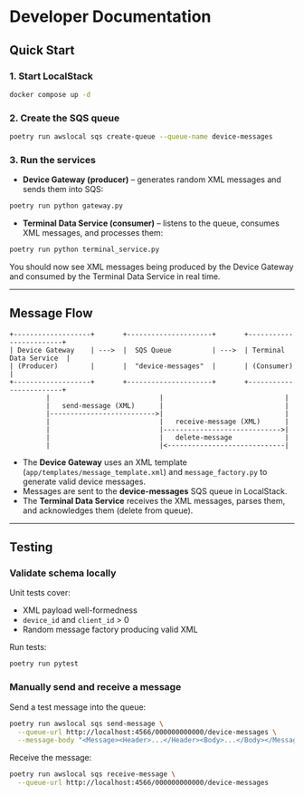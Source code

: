 # Developer Documentation

## Quick Start

### 1. Start LocalStack
```bash
docker compose up -d
````

### 2. Create the SQS queue

```bash
poetry run awslocal sqs create-queue --queue-name device-messages
```

### 3. Run the services

* **Device Gateway (producer)** – generates random XML messages and sends them into SQS:

```bash
poetry run python gateway.py
```

* **Terminal Data Service (consumer)** – listens to the queue, consumes XML messages, and processes them:

```bash
poetry run python terminal_service.py
```

You should now see XML messages being produced by the Device Gateway and consumed by the Terminal Data Service in real time.

---

## Message Flow

```
+-------------------+       +---------------------+       +------------------------+
| Device Gateway    | --->  |  SQS Queue          | --->  | Terminal Data Service  |
| (Producer)        |       |  "device-messages"  |       | (Consumer)             |
+-------------------+       +---------------------+       +------------------------+
         |                           |                              |
         |   send-message (XML)      |                              |
         |-------------------------->|                              |
         |                           |   receive-message (XML)      |
         |                           |----------------------------->|
         |                           |   delete-message             |
         |                           |<-----------------------------|
```

* The **Device Gateway** uses an XML template (`app/templates/message_template.xml`) and `message_factory.py` to generate valid device messages.
* Messages are sent to the **device-messages** SQS queue in LocalStack.
* The **Terminal Data Service** receives the XML messages, parses them, and acknowledges them (delete from queue).

---

## Testing

### Validate schema locally

Unit tests cover:

* XML payload well-formedness
* `device_id` and `client_id` > 0
* Random message factory producing valid XML

Run tests:

```bash
poetry run pytest
```

### Manually send and receive a message

Send a test message into the queue:

```bash
poetry run awslocal sqs send-message \
  --queue-url http://localhost:4566/000000000000/device-messages \
  --message-body "<Message><Header>...</Header><Body>...</Body></Message>"
```

Receive the message:

```bash
poetry run awslocal sqs receive-message \
  --queue-url http://localhost:4566/000000000000/device-messages
```


```
